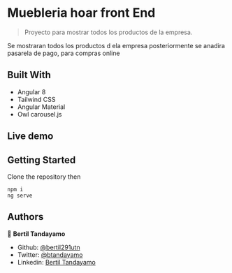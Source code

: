 # Muebleria hoar front End

> Proyecto para mostrar todos los productos de la empresa. 

<!-- ![screenshot](assets/project-screenshot.png) -->

Se mostraran todos los productos d ela empresa posteriormente se anadira pasarela de pago, para compras online

## Built With

- Angular 8
- Tailwind CSS
- Angular Material
- Owl carousel.js

## Live demo

<!-- <a href="https://quizzical-gates-ccc83e.netlify.com" target="_blank">Check it out</a>💻 -->

## Getting Started

Clone the repository then 
```
npm i
ng serve
```

## Authors

👤 **Bertil Tandayamo**

- Github: [@bertil291utn](https://github.com/bertil291utn)
- Twitter: [@btandayamo](https://twitter.com/batandayamo)
- Linkedin: [Bertil Tandayamo](http://bit.ly/bertil_linkedin)

